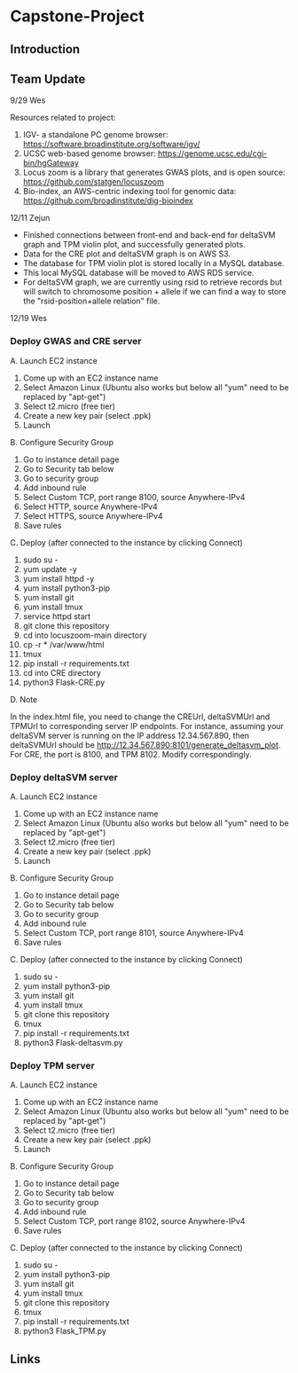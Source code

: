 # Capstone-Project

## Introduction


## Team Update

9/29 Wes

Resources related to project:
1. IGV- a standalone PC genome
 browser:
https://software.broadinstitute.org/software/igv/
2. UCSC web-based genome
 browser:
https://genome.ucsc.edu/cgi-bin/hgGateway
3. Locus zoom is a library
 that generates GWAS plots, and is open source:
https://github.com/statgen/locuszoom
4. Bio-index, an AWS-centric
 indexing tool for genomic data:
https://github.com/broadinstitute/dig-bioindex


12/11 Zejun

 - Finished connections between front-end and back-end for deltaSVM graph and TPM violin plot, and successfully generated plots.
 - Data for the CRE plot and deltaSVM graph is on AWS S3.
 - The database for TPM violin plot is stored locally in a MySQL database.
 - This local MySQL database will be moved to AWS RDS service.
 - For deltaSVM graph, we are currently using rsid to retrieve records but will switch to chromosome position + allele if we can find a way to store the "rsid-position+allele relation" file. 


12/19 Wes

### Deploy GWAS and CRE server

A. Launch EC2 instance
1. Come up with an EC2 instance name
2. Select Amazon Linux (Ubuntu also works but below all "yum" need to be replaced by "apt-get")
3. Select t2.micro (free tier)
4. Create a new key pair (select .ppk)
5. Launch

B. Configure Security Group
1. Go to instance detail page
2. Go to Security tab below
3. Go to security group
4. Add inbound rule
5. Select Custom TCP, port range 8100, source Anywhere-IPv4
6. Select HTTP, source Anywhere-IPv4
7. Select HTTPS, source Anywhere-IPv4
8. Save rules

C. Deploy (after connected to the instance by clicking Connect)
1. sudo su -
2. yum update -y
3. yum install httpd -y
4. yum install python3-pip
5. yum install git
6. yum install tmux
7. service httpd start
8. git clone this repository
9. cd into locuszoom-main directory
10. cp -r * /var/www/html
11. tmux
12. pip install -r requirements.txt
13. cd into CRE directory
14. python3 Flask-CRE.py

D. Note

In the index.html file, you need to change the CREUrl, deltaSVMUrl and TPMUrl to corresponding server IP endpoints. For instance, assuming your deltaSVM server is running on the IP address 12.34.567.890, then deltaSVMUrl should be http://12.34.567.890:8101/generate_deltasvm_plot. For CRE, the port is 8100, and TPM 8102. Modify correspondingly.


### Deploy deltaSVM server

A. Launch EC2 instance
1. Come up with an EC2 instance name
2. Select Amazon Linux (Ubuntu also works but below all "yum" need to be replaced by "apt-get")
3. Select t2.micro (free tier)
4. Create a new key pair (select .ppk)
5. Launch

B. Configure Security Group
1. Go to instance detail page
2. Go to Security tab below
3. Go to security group
4. Add inbound rule
5. Select Custom TCP, port range 8101, source Anywhere-IPv4
6. Save rules

C. Deploy (after connected to the instance by clicking Connect)
1. sudo su -
2. yum install python3-pip
3. yum install git
4. yum install tmux
5. git clone this repository
6. tmux
7. pip install -r requirements.txt
8. python3 Flask-deltasvm.py

### Deploy TPM server

A. Launch EC2 instance
1. Come up with an EC2 instance name
2. Select Amazon Linux (Ubuntu also works but below all "yum" need to be replaced by "apt-get")
3. Select t2.micro (free tier)
4. Create a new key pair (select .ppk)
5. Launch

B. Configure Security Group
1. Go to instance detail page
2. Go to Security tab below
3. Go to security group
4. Add inbound rule
5. Select Custom TCP, port range 8102, source Anywhere-IPv4
6. Save rules

C. Deploy (after connected to the instance by clicking Connect)
1. sudo su -
2. yum install python3-pip
3. yum install git
4. yum install tmux
5. git clone this repository
6. tmux
7. pip install -r requirements.txt
8. python3 Flask_TPM.py



## Links

